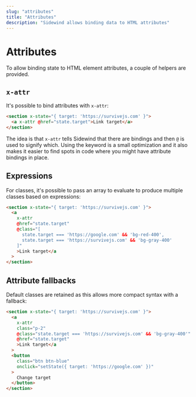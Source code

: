 ```yaml
---
slug: "attributes"
title: "Attributes"
description: "Sidewind allows binding data to HTML attributes"
---
```


# Attributes

To allow binding state to HTML element attributes, a couple of helpers are provided.

## `x-attr`

It's possible to bind attributes with `x-attr`:

```html
<section x-state="{ target: 'https://survivejs.com' }">
  <a x-attr @href="state.target">Link target</a>
</section>
```

The idea is that `x-attr` tells Sidewind that there are bindings and then `@` is used to signify which. Using the keyword is a small optimization and it also makes it easier to find spots in code where you might have attribute bindings in place.

## Expressions

For classes, it's possible to pass an array to evaluate to produce multiple classes based on expressions:

```html
<section x-state="{ target: 'https://survivejs.com' }">
  <a
    x-attr
    @href="state.target"
    @class="[
      state.target === 'https://google.com' && 'bg-red-400',
      state.target === 'https://survivejs.com' && 'bg-gray-400'
    ]"
    >Link target</a
  >
</section>
```

## Attribute fallbacks

Default classes are retained as this allows more compact syntax with a fallback:

```html
<section x-state="{ target: 'https://survivejs.com' }">
  <a
    x-attr
    class="p-2"
    @class="state.target === 'https://survivejs.com' && 'bg-gray-400'"
    @href="state.target"
    >Link target</a
  >
  <button
    class="btn btn-blue"
    onclick="setState({ target: 'https://google.com' })"
  >
    Change target
  </button>
</section>
```

